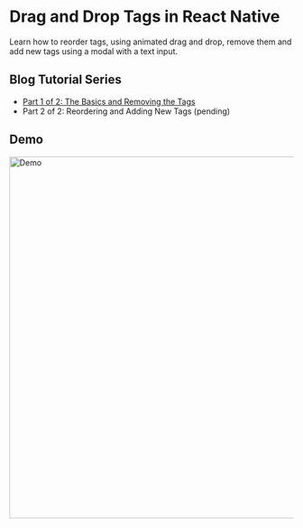 # Drag and Drop Tags in React Native

Learn how to reorder tags, using animated drag and drop, remove them and add new tags using a modal with a text input.

## Blog Tutorial Series

- [Part 1 of 2: The Basics and Removing the Tags](http://rationalappdev.com/drag-and-drop-tags-in-react-native-part-1-of-2)
- Part 2 of 2: Reordering and Adding New Tags (pending)

## Demo

<img src="https://github.com/rationalappdev/react-native-drag-and-drop-tags-tutorial/blob/master/demo.gif" alt="Demo" width="640" />